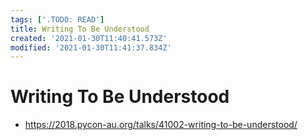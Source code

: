```yaml
---
tags: ['.TODO: READ']
title: Writing To Be Understood
created: '2021-01-30T11:40:41.573Z'
modified: '2021-01-30T11:41:37.834Z'
---
```


# Writing To Be Understood

* https://2018.pycon-au.org/talks/41002-writing-to-be-understood/

